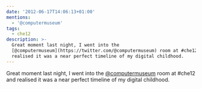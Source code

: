 ```yaml
---
date: '2012-06-17T14:06:13+01:00'
mentions:
  - '@computermuseum'
tags:
  - che12
description: >-
  Great moment last night, I went into the
  [@computermuseum](https://twitter.com/@computermuseum) room at #che12 and
  realised it was a near perfect timeline of my digital childhood.
---
```

Great moment last night, I went into the [@computermuseum](https://twitter.com/@computermuseum) room at #che12 and realised it was a near perfect timeline of my digital childhood.
